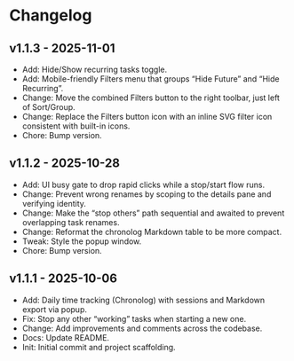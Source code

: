 # Changelog

## v1.1.3 - 2025-11-01
- Add: Hide/Show recurring tasks toggle.
- Add: Mobile-friendly Filters menu that groups “Hide Future” and “Hide Recurring”.
- Change: Move the combined Filters button to the right toolbar, just left of Sort/Group.
- Change: Replace the Filters button icon with an inline SVG filter icon consistent with built-in icons.
- Chore: Bump version.

## v1.1.2 - 2025-10-28
- Add: UI busy gate to drop rapid clicks while a stop/start flow runs.
- Change: Prevent wrong renames by scoping to the details pane and verifying identity.
- Change: Make the “stop others” path sequential and awaited to prevent overlapping task renames.
- Change: Reformat the chronolog Markdown table to be more compact.
- Tweak: Style the popup window.
- Chore: Bump version.

## v1.1.1 - 2025-10-06
- Add: Daily time tracking (Chronolog) with sessions and Markdown export via popup.
- Fix: Stop any other “working” tasks when starting a new one.
- Change: Add improvements and comments across the codebase.
- Docs: Update README.
- Init: Initial commit and project scaffolding.

